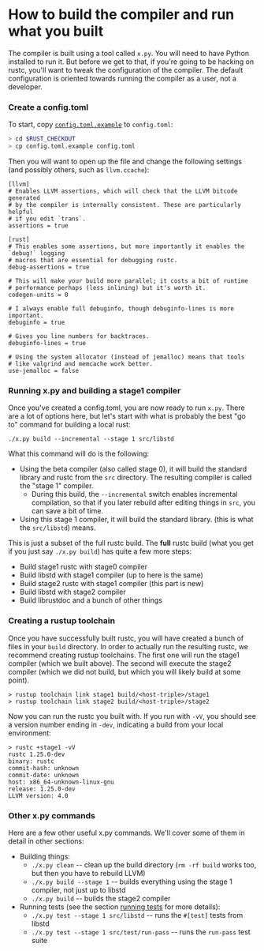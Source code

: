 # How to build the compiler and run what you built

The compiler is built using a tool called `x.py`. You will need to
have Python installed to run it. But before we get to that, if you're going to 
be hacking on rustc, you'll want to tweak the configuration of the compiler. The default
configuration is oriented towards running the compiler as a user, not a developer.

### Create a config.toml

To start, copy [`config.toml.example`] to `config.toml`:

[`config.toml.example`]: https://github.com/rust-lang/rust/blob/master/config.toml.example

```bash
> cd $RUST_CHECKOUT
> cp config.toml.example config.toml
```

Then you will want to open up the file and change the following
settings (and possibly others, such as `llvm.ccache`):

```
[llvm]
# Enables LLVM assertions, which will check that the LLVM bitcode generated
# by the compiler is internally consistent. These are particularly helpful
# if you edit `trans`.
assertions = true

[rust]
# This enables some assertions, but more importantly it enables the `debug!` logging
# macros that are essential for debugging rustc.
debug-assertions = true

# This will make your build more parallel; it costs a bit of runtime
# performance perhaps (less inlining) but it's worth it.
codegen-units = 0

# I always enable full debuginfo, though debuginfo-lines is more important.
debuginfo = true

# Gives you line numbers for backtraces.
debuginfo-lines = true

# Using the system allocator (instead of jemalloc) means that tools
# like valgrind and memcache work better.
use-jemalloc = false
```

### Running x.py and building a stage1 compiler

Once you've created a config.toml, you are now ready to run
`x.py`. There are a lot of options here, but let's start with what is
probably the best "go to" command for building a local rust:

```
./x.py build --incremental --stage 1 src/libstd
```

What this command will do is the following:

- Using the beta compiler (also called stage 0), it will build the
  standard library and rustc from the `src` directory. The resulting
  compiler is called the "stage 1" compiler.
  - During this build, the `--incremental` switch enables incremental
    compilation, so that if you later rebuild after editing things in
    `src`, you can save a bit of time.
- Using this stage 1 compiler, it will build the standard library.
  (this is what the `src/libstd`) means.

This is just a subset of the full rustc build. The **full** rustc build (what you
get if you just say `./x.py build`) has quite a few more steps:

- Build stage1 rustc with stage0 compiler
- Build libstd with stage1 compiler (up to here is the same)
- Build stage2 rustc with stage1 compiler (this part is new)
- Build libstd with stage2 compiler
- Build librustdoc and a bunch of other things

### Creating a rustup toolchain

Once you have successfully built rustc, you will have created a bunch
of files in your `build` directory. In order to actually run the
resulting rustc, we recommend creating rustup toolchains. The first
one will run the stage1 compiler (which we built above). The second
will execute the stage2 compiler (which we did not build, but which
you will likely build at some point).

```
> rustup toolchain link stage1 build/<host-triple>/stage1
> rustup toolchain link stage2 build/<host-triple>/stage2
```

Now you can run the rustc you built with. If you run with `-vV`, you
should see a version number ending in `-dev`, indicating a build from
your local environment:

```
> rustc +stage1 -vV
rustc 1.25.0-dev
binary: rustc
commit-hash: unknown
commit-date: unknown
host: x86_64-unknown-linux-gnu
release: 1.25.0-dev
LLVM version: 4.0
```

### Other x.py commands

Here are a few other useful x.py commands. We'll cover some of them in detail in other sections:

- Building things:
  - `./x.py clean` -- clean up the build directory (`rm -rf build` works too, but then you have to rebuild LLVM)
  - `./x.py build --stage 1` -- builds everything using the stage 1 compiler, not just up to libstd
  - `./x.py build` -- builds the stage2 compiler
- Running tests (see the section [running tests](./running-tests.html) for more details):
  - `./x.py test --stage 1 src/libstd` -- runs the `#[test]` tests from libstd
  - `./x.py test --stage 1 src/test/run-pass` -- runs the `run-pass` test suite 
